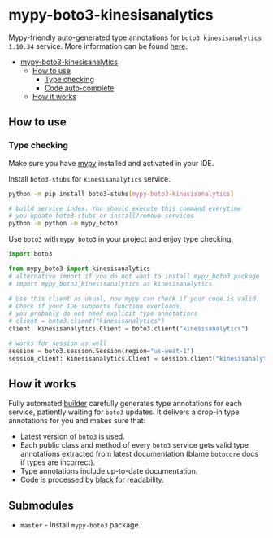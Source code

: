 # mypy-boto3-kinesisanalytics

Mypy-friendly auto-generated type annotations for `boto3 kinesisanalytics 1.10.34` service.
More information can be found [here](https://github.com/vemel/mypy_boto3).

- [mypy-boto3-kinesisanalytics](#mypy-boto3-kinesisanalytics)
  - [How to use](#how-to-use)
    - [Type checking](#type-checking)
    - [Code auto-complete](#code-auto-complete)
  - [How it works](#how-it-works)

## How to use

### Type checking

Make sure you have [mypy](https://github.com/python/mypy) installed and activated in your IDE.

Install `boto3-stubs` for `kinesisanalytics` service.

```bash
python -m pip install boto3-stubs[mypy-boto3-kinesisanalytics]

# build service index. You should execute this command everytime
# you update boto3-stubs or install/remove services
python -m python -m mypy_boto3
```

Use `boto3` with `mypy_boto3` in your project and enjoy type checking.

```python
import boto3

from mypy_boto3 import kinesisanalytics
# alternative import if you do not want to install mypy_boto3 package
# import mypy_boto3_kinesisanalytics as kinesisanalytics

# Use this client as usual, now mypy can check if your code is valid.
# Check if your IDE supports function overloads,
# you probably do not need explicit type annotations
# client = boto3.client("kinesisanalytics")
client: kinesisanalytics.Client = boto3.client("kinesisanalytics")

# works for session as well
session = boto3.session.Session(region="us-west-1")
session_client: kinesisanalytics.Client = session.client("kinesisanalytics")

```

## How it works

Fully automated [builder](https://github.com/vemel/mypy_boto3) carefully generates
type annotations for each service, patiently waiting for `boto3` updates. It delivers
a drop-in type annotations for you and makes sure that:

- Latest version of `boto3` is used.
- Each public class and method of every `boto3` service gets valid type annotations
  extracted from latest documentation (blame `botocore` docs if types are incorrect).
- Type annotations include up-to-date documentation.
- Code is processed by [black](https://github.com/psf/black) for readability.

## Submodules

- `master` - Install `mypy-boto3` package.